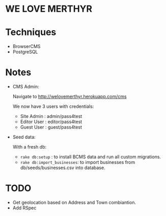 WE LOVE MERTHYR
===============

Techniques
==========

* BrowserCMS
* PostgreSQL

Notes
=====

* CMS Admin:

  Navigate to http://welovemerthyr.herokuapp.com/cms

  We now have 3 users with credentials:
    - Site Admin  : admin/pass4test
    - Editor User : editor/pass4test
    - Guest User  : guest/pass4test

* Seed data:

  With a fresh db:
    - `rake db:setup`            : to install BCMS data and run all custom migrations.
    - `rake db:import_businesses`: to import businesses from db/seeds/businesses.csv into database.

TODO
====

- Get geolocation based on Address and Town combiantion.
- Add RSpec
